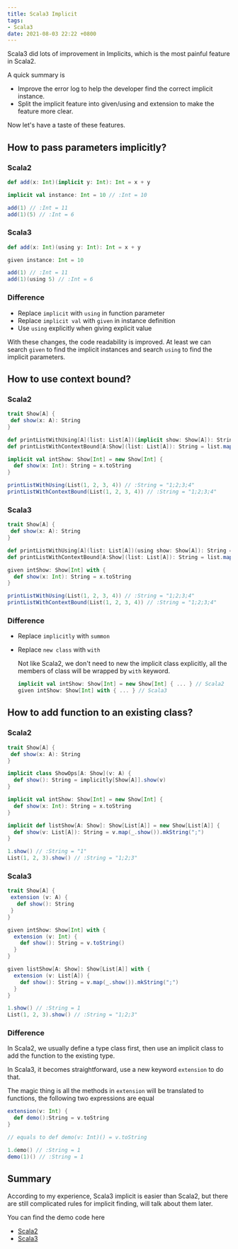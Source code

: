 ```yaml
---
title: Scala3 Implicit
tags:
- Scala3
date: 2021-08-03 22:22 +0800
---
```


Scala3 did lots of improvement in Implicits, which is the most painful feature in Scala2.

A quick summary is

* Improve the error log to help the developer find the correct implicit instance.
* Split the implicit feature into given/using and extension to make the feature more clear.

Now let's have a taste of these features.

## How to pass parameters implicitly?

### Scala2 

```scala
def add(x: Int)(implicit y: Int): Int = x + y

implicit val instance: Int = 10 // :Int = 10

add(1) // :Int = 11
add(1)(5) // :Int = 6
```

### Scala3

```scala
def add(x: Int)(using y: Int): Int = x + y

given instance: Int = 10

add(1) // :Int = 11
add(1)(using 5) // :Int = 6
```

### Difference

* Replace `implicit` with `using` in function parameter
* Replace `implicit val` with `given` in instance definition
* Use `using` explicitly when giving explicit value

With these changes, the code readability is improved. 
At least we can search `given` to find the implicit instances and search `using` to find the implicit parameters. 


## How to use context bound?

### Scala2

```scala
trait Show[A] {
 def show(x: A): String
}

def printListWithUsing[A](list: List[A])(implicit show: Show[A]): String = list.map(x => show.show(x)).mkString(";")
def printListWithContextBound[A:Show](list: List[A]): String = list.map(x => implicitly[Show[A]].show(x)).mkString(";")

implicit val intShow: Show[Int] = new Show[Int] {
  def show(x: Int): String = x.toString 
}

printListWithUsing(List(1, 2, 3, 4)) // :String = "1;2;3;4"
printListWithContextBound(List(1, 2, 3, 4)) // :String = "1;2;3;4"
```

### Scala3

```scala
trait Show[A] {
 def show(x: A): String
}

def printListWithUsing[A](list: List[A])(using show: Show[A]): String = list.map(x => show.show(x)).mkString(";")
def printListWithContextBound[A:Show](list: List[A]): String = list.map(x => summon[Show[A]].show(x)).mkString(";")

given intShow: Show[Int] with {
  def show(x: Int): String = x.toString 
}

printListWithUsing(List(1, 2, 3, 4)) // :String = "1;2;3;4"
printListWithContextBound(List(1, 2, 3, 4)) // :String = "1;2;3;4"
```

### Difference

* Replace `implicitly` with `summon`
* Replace `new class` with `with`

  Not like Scala2, we don't need to new the implicit class explicitly, all the members of class will be wrapped by `with` keyword.

  ```scala
  implicit val intShow: Show[Int] = new Show[Int] { ... } // Scala2
  given intShow: Show[Int] with { ... } // Scala3
  ```

## How to add function to an existing class?

### Scala2

```scala
trait Show[A] {
 def show(x: A): String
}

implicit class ShowOps[A: Show](v: A) {
  def show(): String = implicitly[Show[A]].show(v)
}

implicit val intShow: Show[Int] = new Show[Int] {
  def show(x: Int): String = x.toString 
}

implicit def listShow[A: Show]: Show[List[A]] = new Show[List[A]] {
  def show(v: List[A]): String = v.map(_.show()).mkString(";") 
}

1.show() // :String = "1"
List(1, 2, 3).show() // :String = "1;2;3"
```

### Scala3

```scala
trait Show[A] {
 extension (v: A) {
   def show(): String
 }
}

given intShow: Show[Int] with {
  extension (v: Int) {
    def show(): String = v.toString()
  }
}

given listShow[A: Show]: Show[List[A]] with {
  extension (v: List[A]) {
    def show(): String = v.map(_.show()).mkString(";")
  }
}

1.show() // :String = 1
List(1, 2, 3).show() // :String = "1;2;3"
```

### Difference

In Scala2, we usually define a type class first, then use an implicit class to add the function to the existing type.

In Scala3, it becomes straightforward, use a new keyword `extension` to do that. 

The magic thing is all the methods in `extension` will be translated to functions, the following two expressions are equal

```scala
extension(v: Int) {
  def demo():String = v.toString
}

// equals to def demo(v: Int)() = v.toString

1.demo() // :String = 1
demo(1)() // :String = 1
```

## Summary

According to my experience, Scala3 implicit is easier than Scala2, but there are still complicated rules for implicit finding, will talk about them later.

You can find the demo code here

* [Scala2](https://gist.github.com/sjmyuan/b17cccaecea669d88e65b9c89f3efeb5)
* [Scala3](https://gist.github.com/sjmyuan/e588de4ec27b735d8cda97050237fd8d)

